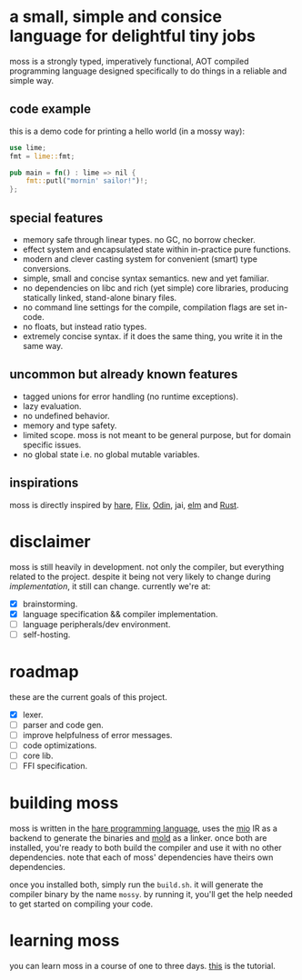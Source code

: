 # a small, simple and consice language for delightful tiny jobs
moss is a strongly typed, imperatively functional, AOT compiled programming language designed specifically to do things in a reliable and simple way.
## code example
this is a demo code for printing a hello world (in a mossy way):
```rust
use lime;
fmt = lime::fmt;

pub main = fn() : lime => nil {
    fmt::putl("mornin' sailor!")!;
};
```
## special features
- memory safe through linear types. no GC, no borrow checker.
- effect system and encapsulated state within in-practice pure functions.
- modern and clever casting system for convenient (smart) type conversions.
- simple, small and concise syntax semantics. new and yet familiar.
- no dependencies on libc and rich (yet simple) core libraries, producing statically linked, stand-alone binary files.
- no command line settings for the compile, compilation flags are set in-code.
- no floats, but instead ratio types.
- extremely concise syntax. if it does the same thing, you write it in the same way.

## uncommon but already known features
- tagged unions for error handling (no runtime exceptions).
- lazy evaluation.
- no undefined behavior.
- memory and type safety.
- limited scope. moss is not meant to be general purpose, but for domain specific issues.
- no global state i.e. no global mutable variables.

## inspirations
moss is directly inspired by [hare](https://harelang.org), [Flix](https://flix.dev/), [Odin](https://odin-lang.org), jai, [elm](https://elm-lang.org) and [Rust](https://rust-lang.org).

# disclaimer
moss is still heavily in development. not only the compiler, but everything related to the project. despite it being not very likely to change during _implementation_, it still can change. currently we're at:
- [x] brainstorming.
- [x] language specification && compiler implementation.
- [ ] language peripherals/dev environment.
- [ ] self-hosting.

# roadmap
these are the current goals of this project.
- [x] lexer.
- [ ] parser and code gen.
- [ ] improve helpfulness of error messages.
- [ ] code optimizations.
- [ ] core lib.
- [ ] FFI specification.

# building moss
moss is written in the [hare programming language](https://hare-lang.org), uses the [mio](https://git.sr.ht/~mikaela-md/miolo) IR as a backend to generate the binaries and [mold](https://github.com/rui314/mold) as a linker. once both are installed, you're ready to both build the compiler and use it with no other dependencies. note that each of moss' dependencies have theirs own dependencies.

once you installed both, simply run the `build.sh`. it will generate the compiler binary by the name `mossy`. by running it, you'll get the help needed to get started on compiling your code.

# learning moss
you can learn moss in a course of one to three days. [this](doc/tut.md) is the tutorial.
